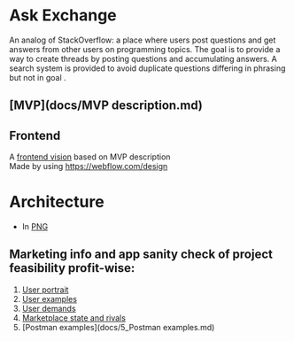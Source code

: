 # Ask Exchange
An analog of StackOverflow: a place where users post questions and get answers from other users on programming topics.
The goal is to provide a way to create threads by posting questions and accumulating answers.
A search system is provided to avoid duplicate questions differing in phrasing but not in goal .

## [MVP](docs/MVP description.md)

## Frontend
A [frontend vision](docs/Frontend_draft.png) based on MVP description\
Made by using https://webflow.com/design

# Architecture
- In [PNG](docs/architecture.png)

## Marketing info and app sanity check of project feasibility profit-wise:
1) [User portrait](docs/1_UserPortrait.md)
2) [User examples](docs/2_UserExamples.md)
3) [User demands](docs/3_UserDemands.md)
4) [Marketplace state and rivals](docs/4_MarketState.md)
5) [Postman examples](docs/5_Postman examples.md)


